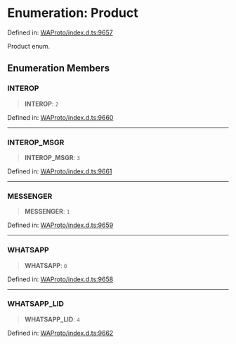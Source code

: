 # Enumeration: Product

Defined in: [WAProto/index.d.ts:9657](https://github.com/Fokusdotid/bail/blob/8b525f9ebcc20cb9acd0f880b6ad58976e38b117/WAProto/index.d.ts#L9657)

Product enum.

## Enumeration Members

### INTEROP

> **INTEROP**: `2`

Defined in: [WAProto/index.d.ts:9660](https://github.com/Fokusdotid/bail/blob/8b525f9ebcc20cb9acd0f880b6ad58976e38b117/WAProto/index.d.ts#L9660)

***

### INTEROP\_MSGR

> **INTEROP\_MSGR**: `3`

Defined in: [WAProto/index.d.ts:9661](https://github.com/Fokusdotid/bail/blob/8b525f9ebcc20cb9acd0f880b6ad58976e38b117/WAProto/index.d.ts#L9661)

***

### MESSENGER

> **MESSENGER**: `1`

Defined in: [WAProto/index.d.ts:9659](https://github.com/Fokusdotid/bail/blob/8b525f9ebcc20cb9acd0f880b6ad58976e38b117/WAProto/index.d.ts#L9659)

***

### WHATSAPP

> **WHATSAPP**: `0`

Defined in: [WAProto/index.d.ts:9658](https://github.com/Fokusdotid/bail/blob/8b525f9ebcc20cb9acd0f880b6ad58976e38b117/WAProto/index.d.ts#L9658)

***

### WHATSAPP\_LID

> **WHATSAPP\_LID**: `4`

Defined in: [WAProto/index.d.ts:9662](https://github.com/Fokusdotid/bail/blob/8b525f9ebcc20cb9acd0f880b6ad58976e38b117/WAProto/index.d.ts#L9662)
